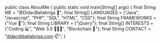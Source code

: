 public class AboutMe {
  public static void main(String[] args) {
    final String ME = "@DidacBallabriga 👋";
    final String[] LANGUAGES = {"Java", "Javascript", "PHP", "SQL", "HTML", "CSS"};
    final String FRAMEWORKS = {"Vue 🌱"};
    final String LIBRARY = {"jQuery"};
    final String[] INTERESTS = {"Coding 💻", "Web 3.0 👨🏻‍💻", "Blockchain 👀"};
    final String CONTACT = "didac@ballabriga.com 📫";
  }

<!---
DidacBallabriga/DidacBallabriga is a ✨ special ✨ repository because its `README.md` (this file) appears on your GitHub profile.
You can click the Preview link to take a look at your changes.
--->
